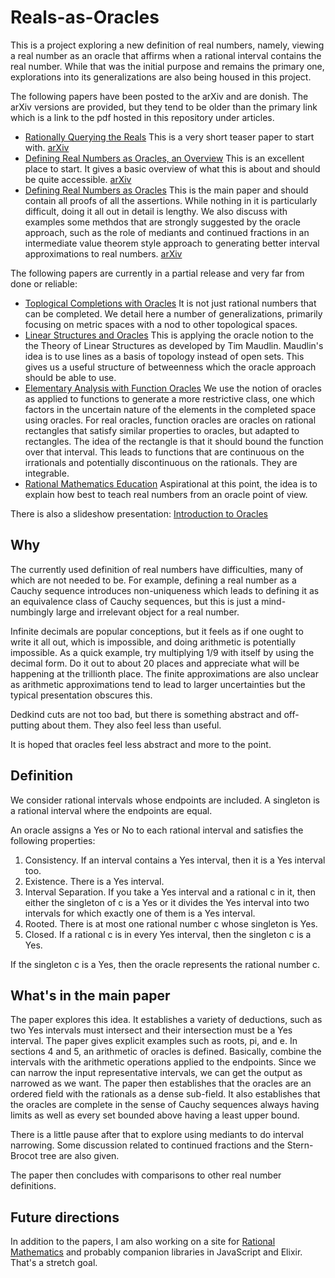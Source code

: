 # Reals-as-Oracles
This is a project exploring a new definition of real numbers, namely, viewing a real number as an oracle that affirms when a rational interval contains the real number. While that was the initial purpose and remains the primary one, explorations into its generalizations are also being housed in this project. 

The following papers have been posted to the arXiv and are donish. The arXiv versions are provided, but they tend to be older than the primary link which is a link to the pdf hosted in this repository under articles. 

* [Rationally Querying the Reals](https://github.com/jostylr/Reals-as-Oracles/blob/main/articles/reals-as-oracles-teaser.pdf)  This is a very short teaser paper to start with.  [arXiv](https://arxiv.org/abs/2305.00981)
* [Defining Real Numbers as Oracles, an Overview](https://github.com/jostylr/Reals-as-Oracles/blob/main/articles/reals-as-oracles-overview.pdf)  This is an excellent place to start. It gives a basic overview of what this is about and should be quite accessible. [arXiv](https://arxiv.org/abs/2305.04935v1)
* [Defining Real Numbers as Oracles](https://github.com/jostylr/Reals-as-Oracles/blob/main/articles/reals-as-oracles-main.pdf)  This is the main paper and should contain all proofs of all the assertions. While nothing in it is particularly difficult, doing it all out in detail is lengthy. We also discuss with examples some methdos that are strongly suggested by the oracle approach, such as the role of mediants and continued fractions in an intermediate value theorem style approach to generating better interval approximations to real numbers. [arXiv](https://arxiv.org/abs/2305.04935)

The following papers are currently in a partial release and very far from done or reliable:


* [Toplogical Completions with Oracles](https://github.com/jostylr/Reals-as-Oracles/blob/main/articles/reals-as-oracles-metric.pdf) It is not just rational numbers that can be completed. We detail here a number of generalizations, primarily focusing on metric spaces with a nod to other topological spaces. 
* [Linear Structures and Oracles](https://github.com/jostylr/Reals-as-Oracles/blob/main/articles/reals-as-oracles-linear.pdf) This is applying the oracle notion to the the Theory of Linear Structures as developed by Tim Maudlin. Maudlin's idea is to use lines as a basis of topology instead of open sets. This gives us a useful structure of betweenness which the oracle approach should be able to use. 
* [Elementary Analysis with Function Oracles](https://github.com/jostylr/Reals-as-Oracles/blob/main/articles/reals-as-oracles-functions.pdf) We use the notion of oracles as applied to functions to generate a more restrictive class, one which factors in the uncertain nature of the elements in the completed space using oracles. For real oracles, function oracles are oracles on rational rectangles that satisfy similar properties to oracles, but adapted to rectangles. The idea of the rectangle is that it should bound the function over that interval. This leads to functions that are continuous on the irrationals and potentially discontinuous on the rationals. They are integrable. 
* [Rational Mathematics Education](https://github.com/jostylr/Reals-as-Oracles/blob/main/articles/reals-as-oracles-education.pdf) Aspirational at this point, the idea is to explain how best to teach real numbers from an oracle point of view. 

There is also a slideshow presentation: [Introduction to Oracles](https://github.com/jostylr/Reals-as-Oracles/blob/main/articles/reals-as-oracles-slides-intro.pdf) 


## Why

The currently used definition of real numbers have difficulties, many of which are not needed to be. For example, defining a real number as a Cauchy sequence introduces non-uniqueness which leads to defining it as an equivalence class of Cauchy sequences, but this is just a mind-numbingly large and irrelevant object for a real number. 

Infinite decimals are popular conceptions, but it feels as if one ought to write it all out, which is impossible, and doing arithmetic is potentially impossible. As a quick example, try multiplying 1/9 with itself by using the decimal form. Do it out to about 20 places and appreciate what will be happening at the trillionth place. The finite approximations are also unclear as arithmetic approximations tend to lead to larger uncertainties but the typical presentation obscures this. 

Dedkind cuts are not too bad, but there is something abstract and off-putting about them. They also feel less than useful. 

It is hoped that oracles feel less abstract and more to the point. 

## Definition

We consider rational intervals whose endpoints are included. A singleton is a rational interval where the endpoints are equal. 

An oracle assigns a Yes or No to each rational interval and satisfies the following properties: 

1. Consistency. If an interval contains a Yes interval, then it is a Yes interval too. 
2. Existence. There is a Yes interval. 
3. Interval Separation. If you take a Yes interval and a rational c in it, then either the singleton of c is a Yes or it divides the Yes interval into two intervals for which exactly one of them is a Yes interval. 
4. Rooted. There is at most one rational number c whose singleton is Yes. 
5. Closed. If a rational c is in every Yes interval, then the singleton c is a Yes. 

If the singleton c is a Yes, then the oracle represents the rational number c. 

## What's in the main paper

The paper explores this idea. It establishes a variety of deductions, such as two Yes intervals must intersect and their intersection must be a Yes interval. The paper gives explicit examples such as roots, pi, and e.  In sections 4 and 5, an arithmetic of oracles is defined. Basically, combine the intervals with the arithmetic operations applied to the endpoints. Since we can narrow the input representative intervals, we can get the output as narrowed as we want. The paper then establishes that the oracles are an ordered field with the rationals as a dense sub-field. It also establishes that the oracles are complete in the sense of Cauchy sequences always having limits as well as every set bounded above having a least upper bound. 

There is a little pause after that to explore using mediants to do interval narrowing. Some discussion related to continued fractions and the Stern-Brocot tree are also given. 

The paper then concludes with comparisons to other real number definitions.

## Future directions

In addition to the papers, I am also working on a site for [Rational Mathematics](https://ratmath.com/) and probably companion libraries in JavaScript and Elixir. That's a stretch goal.


